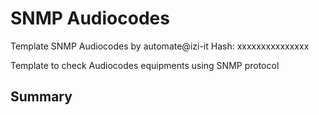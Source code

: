 # SNMP Audiocodes
Template SNMP Audiocodes by automate@izi-it
Hash: xxxxxxxxxxxxxxx

Template to check Audiocodes equipments using SNMP protocol
## Summary
